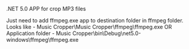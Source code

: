 .NET 5.0 APP for crop MP3 files

Just need to add ffmpeg.exe app to destination folder in ffmpeg folder. Looks like - Music Cropper\Music Cropper\ffmpeg\ffmpeg.exe OR Application folder - Music Cropper\bin\Debug\net5.0-windows\ffmpeg\ffmpeg.exe